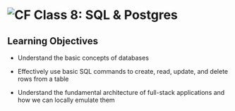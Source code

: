 # ![CF](https://i.imgur.com/7v5ASc8.png)  Class 8: SQL & Postgres

## Learning Objectives

* Understand the basic concepts of databases

* Effectively use basic SQL commands to create, read, update, and delete rows from a table

* Understand the fundamental architecture of full-stack applications and how we can locally emulate them
